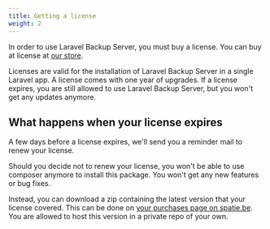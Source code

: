 ```yaml
---
title: Getting a license
weight: 2
---
```

In order to use Laravel Backup Server, you must buy a license. You can buy at license at [our store](https://spatie.be/products).

Licenses are valid for the installation of Laravel Backup Server in a single Laravel app. A license comes with one year of upgrades. If a license expires, you are still allowed to use Laravel Backup Server, but you won't get any updates anymore.

## What happens when your license expires

A few days before a license expires, we'll send you a reminder mail to renew your license.

Should you decide not to renew your license, you won't be able to use composer anymore to install this package. You won't get any new features or bug fixes.

Instead, you can download a zip containing the latest version that your license covered. This can be done on  [your purchases page on spatie.be](https://spatie.be/purchases). You are allowed to host this version in a private repo of your own.
